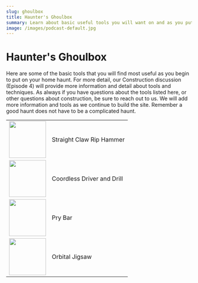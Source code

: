 ```yaml
---
slug: ghoulbox
title: Haunter's Ghoulbox
summary: Learn about basic useful tools you will want on and as you put together your home haunt
image: /images/podcast-default.jpg
---
```

# Haunter's Ghoulbox

Here are some of the basic tools that you will find most useful as you begin to put on your home haunt.  For more detail, our Construction discussion (Episode 4) will provide more information and detail about tools and techniques.  As always if you have questions about the tools listed here, or other questions about construction, be sure to reach out to us.  We will add more information and tools as we continue to build the site.  Remember a good haunt does not have to be a complicated haunt.

| | |
|-|-|
|<img src="/images/hammer.jpg" style="float: left; width: 100px"/> | Straight Claw Rip Hammer |
|<img src="/images/drill.jpg" style="width: 100px"/> | Coordless Driver and Drill |
|<img src="/images/prybar.jpg" style="width: 100px"/> | Pry Bar |
|<img src="/images/jigsaw.jpg" style="width: 100px"/> | Orbital Jigsaw |
